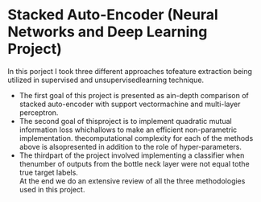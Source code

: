 # Stacked  Auto-Encoder (Neural Networks and Deep Learning Project)

In this porject I took three different approaches tofeature extraction being utilized in supervised and unsupervisedlearning technique. 
* The first goal of this project is presented as ain-depth comparison of stacked auto-encoder with support vectormachine  and  multi-layer  perceptron.  
* The  second  goal  of  thisproject is to implement quadratic mutual information loss whichallows  to  make  an  efficient  non-parametric  implementation.  thecomputational  complexity  for  each  of  the  methods  above  is  alsopresented in addition to the role of hyper-parameters. 
* The thirdpart  of  the  project  involved  implementing  a  classifier  when  thenumber of outputs from the bottle neck layer were not equal tothe  true  target  labels.  
At  the  end  we  do  an  extensive  review  of all  the  three  methodologies  used  in  this  project.
